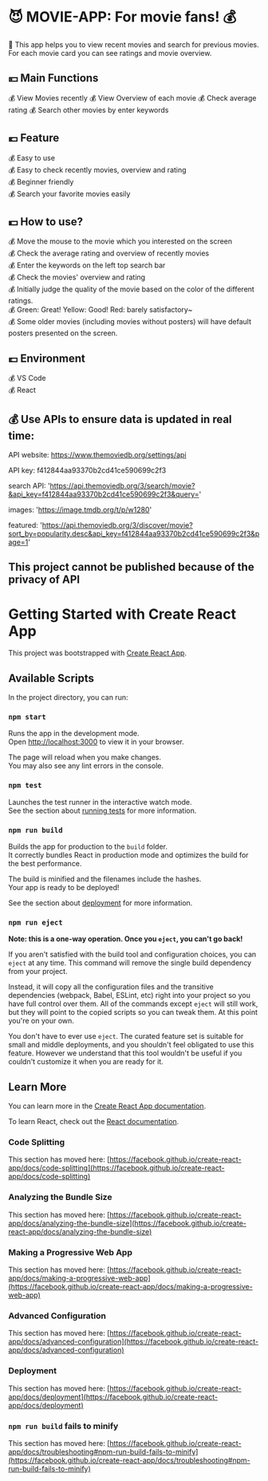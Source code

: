 # :smiling_imp: MOVIE-APP: For movie fans! :moneybag:

:imp: This app helps you to view recent movies and search for previous movies. For each movie card you can see ratings and movie overview.

## :yen: Main Functions

:moneybag: View Movies recently
:moneybag: View Overview of each movie
:moneybag: Check average rating
:moneybag: Search other movies by enter keywords

## :euro: Feature

:moneybag: Easy to use  
:moneybag: Easy to check recently movies, overview and rating  
:moneybag: Beginner friendly  
:moneybag: Search your favorite movies easily

## :dollar: How to use?

:moneybag: Move the mouse to the movie which you interested on the screen  
:moneybag: Check the average rating and overview of recently movies  
:moneybag: Enter the keywords on the left top search bar  
:moneybag: Check the movies' overview and rating  
:moneybag: Initially judge the quality of the movie based on the color of the different ratings.  
:moneybag: Green: Great! Yellow: Good! Red: barely satisfactory~  
:moneybag: Some older movies (including movies without posters) will have default posters presented on the screen.

## :pound: Environment

:moneybag: VS Code  
:moneybag: React

## :moneybag: Use APIs to ensure data is updated in real time:

API website: https://www.themoviedb.org/settings/api

API key: f412844aa93370b2cd41ce590699c2f3

search API: 'https://api.themoviedb.org/3/search/movie?&api_key=f412844aa93370b2cd41ce590699c2f3&query='

images: 'https://image.tmdb.org/t/p/w1280'

featured: 'https://api.themoviedb.org/3/discover/movie?sort_by=popularity.desc&api_key=f412844aa93370b2cd41ce590699c2f3&page=1'

## This project cannot be published because of the privacy of API

# Getting Started with Create React App

This project was bootstrapped with [Create React App](https://github.com/facebook/create-react-app).

## Available Scripts

In the project directory, you can run:

### `npm start`

Runs the app in the development mode.\
Open [http://localhost:3000](http://localhost:3000) to view it in your browser.

The page will reload when you make changes.\
You may also see any lint errors in the console.

### `npm test`

Launches the test runner in the interactive watch mode.\
See the section about [running tests](https://facebook.github.io/create-react-app/docs/running-tests) for more information.

### `npm run build`

Builds the app for production to the `build` folder.\
It correctly bundles React in production mode and optimizes the build for the best performance.

The build is minified and the filenames include the hashes.\
Your app is ready to be deployed!

See the section about [deployment](https://facebook.github.io/create-react-app/docs/deployment) for more information.

### `npm run eject`

**Note: this is a one-way operation. Once you `eject`, you can't go back!**

If you aren't satisfied with the build tool and configuration choices, you can `eject` at any time. This command will remove the single build dependency from your project.

Instead, it will copy all the configuration files and the transitive dependencies (webpack, Babel, ESLint, etc) right into your project so you have full control over them. All of the commands except `eject` will still work, but they will point to the copied scripts so you can tweak them. At this point you're on your own.

You don't have to ever use `eject`. The curated feature set is suitable for small and middle deployments, and you shouldn't feel obligated to use this feature. However we understand that this tool wouldn't be useful if you couldn't customize it when you are ready for it.

## Learn More

You can learn more in the [Create React App documentation](https://facebook.github.io/create-react-app/docs/getting-started).

To learn React, check out the [React documentation](https://reactjs.org/).

### Code Splitting

This section has moved here: [https://facebook.github.io/create-react-app/docs/code-splitting](https://facebook.github.io/create-react-app/docs/code-splitting)

### Analyzing the Bundle Size

This section has moved here: [https://facebook.github.io/create-react-app/docs/analyzing-the-bundle-size](https://facebook.github.io/create-react-app/docs/analyzing-the-bundle-size)

### Making a Progressive Web App

This section has moved here: [https://facebook.github.io/create-react-app/docs/making-a-progressive-web-app](https://facebook.github.io/create-react-app/docs/making-a-progressive-web-app)

### Advanced Configuration

This section has moved here: [https://facebook.github.io/create-react-app/docs/advanced-configuration](https://facebook.github.io/create-react-app/docs/advanced-configuration)

### Deployment

This section has moved here: [https://facebook.github.io/create-react-app/docs/deployment](https://facebook.github.io/create-react-app/docs/deployment)

### `npm run build` fails to minify

This section has moved here: [https://facebook.github.io/create-react-app/docs/troubleshooting#npm-run-build-fails-to-minify](https://facebook.github.io/create-react-app/docs/troubleshooting#npm-run-build-fails-to-minify)
